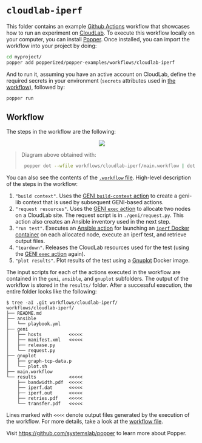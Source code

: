 # `cloudlab-iperf`

This folder contains an example [Github 
Actions](https://github.com/features/actions) workflow that showcases how to run 
an experiment on [CloudLab](https://cloudlab.us). To execute this workflow 
locally on your computer, you can install 
[Popper](https://github.com/systemslab/popper). Once installed, you can import 
the workflow into your project by doing:

```bash
cd myproject/
popper add popperized/popper-examples/workflows/cloudlab-iperf
```

And to run it, assuming you have an active account on CloudLab, define the 
required secrets in your environment (`secrets` attributes used in [the 
workflow](./main.workflow)), followed by:

```bash
popper run
```

## Workflow

The steps in the workflow are the following:

<p align="center">
  <img src="https://user-images.githubusercontent.com/473117/57112776-61330900-6cf6-11e9-8260-7259ef19c324.png">
</p>

> Diagram above obtained with:
>
> ```bash
>  popper dot --wfile workflows/cloudlab-iperf/main.workflow | dot -Tpng -o wf.png
> ```

You can also see the contents of the [`.workflow` file](./main.workflow). 
High-level description of the steps in the workflow:

 1. `"build context"`. Uses the [GENI `build-context` 
    action](https://github.com/popperized/geni/tree/master/build-context) to 
    create a geni-lib context that is used by subsequent GENI-based actions.
 2. `"request resources"`. Uses the [GENI `exec` 
    action](https://github.com/popperized/geni/tree/master/exec) to allocate two 
    nodes on a CloudLab site. The request script is in `./geni/request.py`. This 
    action also creates an Ansible inventory used in the next step.
 3. `"run test"`. Executes an [Ansible 
    action](https://github.com/popperized/ansible) for launching an [`iperf` 
    Docker 
    container](http://networkstatic.net/measuring-network-bandwidth-using-iperf-and-docker/) 
    on each allocated node, execute an iperf test, and retrieve output files.
 4. `"teardown"`. Releases the CloudLab resources used for the test (using the 
    [GENI `exec` action](https://github.com/popperized/geni/tree/master/exec) 
    again).
 5. `"plot results"`. Plot results of the test using a 
    [Gnuplot](http://www.gnuplot.info/) Docker image.

The input scripts for each of the actions executed in the workflow are contained 
in the `geni`, `ansible`, and `gnuplot` subfolders. The output of the workflow 
is stored in the `results/` folder. After a successful execution, the entire 
folder looks like the following:

```
$ tree -aI .git workflows/cloudlab-iperf/
workflows/cloudlab-iperf/
├── README.md
├── ansible
│   └── playbook.yml
├── geni
│   ├── hosts          <<<<<
│   ├── manifest.xml   <<<<<
│   ├── release.py
│   └── request.py
├── gnuplot
│   ├── graph-tcp-data.p
│   └── plot.sh
├── main.workflow
└── results            <<<<<
    ├── bandwidth.pdf  <<<<<
    ├── iperf.dat      <<<<<
    ├── iperf.out      <<<<<
    ├── retries.pdf    <<<<<
    └── transfer.pdf   <<<<<
```

Lines marked with `<<<<` denote output files generated by the execution of the 
workflow. For more details, take a look at the [workflow file](./main.workflow).

Visit <https://github.com/systemslab/popper> to learn more about Popper.
